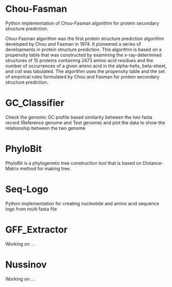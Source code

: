 # Chou-Fasman

Python implementation of Chou-Fasman algorithm for protein secondary structure prediction.

Chou-Fasman algorithm was the first protein structure prediction algorithm developed by Chou and Fasman in 1974. It pioneered a series of developments in protein structure prediction. This algorithm is based on a propensity table that was constructed by examining the x-ray-determined structures of 15 proteins containing 2473 amino acid residues and the number of occurrences of a given amino acid in the alpha-helix, beta-sheet, and coil was tabulated. The algorithm uses the propensity table and the set of empirical rules formulated by Chou and Fasman for protein secondary structure prediction.

# GC_Classifier

Check the genomic GC profile based similarity between the two fasta record (Reference genome and Test genome) and plot the data to show the relationship between the two genome

# PhyloBit

PhyloBit is a phylogenetic tree construction tool that is based on Distance-Matrix method for making tree. 

# Seq-Logo

Python implementation for creating nucleotide and amino acid sequence logo from multi fasta file

# GFF_Extractor

Working on ...

# Nussinov

Working on ...
